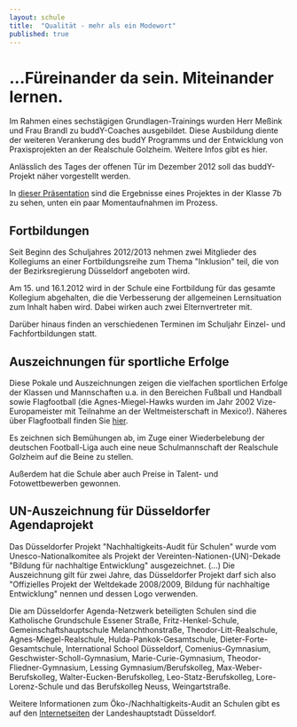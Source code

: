 ```yaml
---
layout: schule
title:  "Qualität - mehr als ein Modewort"
published: true
---
```


<!-- 04-schule\preise-und-zertifikate -->

# ...Füreinander da sein. Miteinander lernen.

Im Rahmen eines sechstägigen Grundlagen-Trainings wurden Herr Meßink und Frau Brandl zu buddY-Coaches ausgebildet. Diese Ausbildung diente der weiteren Verankerung des buddY Programms und der Entwicklung von Praxisprojekten an der Realschule Golzheim. 
Weitere Infos gibt es hier. 

Anlässlich des Tages der offenen Tür im Dezember 2012 soll das buddY-Projekt näher vorgestellt werden.

In [dieser Präsentation](res/rsgolzheimbuddy.pdf) sind die Ergebnisse eines Projektes in der Klasse 7b zu sehen, unten ein paar Momentaufnahmen im Prozess. 


## Fortbildungen

Seit Beginn des Schuljahres 2012/2013 nehmen zwei Mitglieder des Kollegiums an einer Fortbildungsreihe zum Thema "Inklusion" teil, die von der Bezirksregierung Düsseldorf angeboten wird. 

Am 15. und 16.1.2012 wird in der Schule eine Fortbildung für das gesamte Kollegium abgehalten, die die Verbesserung der allgemeinen Lernsituation zum Inhalt haben wird. Dabei wirken auch zwei Elternvertreter mit.

Darüber hinaus finden an verschiedenen Terminen im Schuljahr Einzel- und Fachfortbildungen statt. 


## Auszeichnungen für sportliche Erfolge

Diese Pokale und Auszeichnungen zeigen die vielfachen sportlichen Erfolge der Klassen und Mannschaften u.a. in den Bereichen Fußball und Handball sowie Flagfootball (die Agnes-Miegel-Hawks wurden im Jahr 2002 Vize-Europameister mit Teilnahme an der Weltmeisterschaft in Mexico!). Näheres über Flagfootball finden Sie [hier](http://www.fslg.de/). 

Es zeichnen sich Bemühungen ab, im Zuge einer Wiederbelebung der deutschen Football-Liga auch eine neue Schulmannschaft der Realschule Golzheim auf die Beine zu stellen.

Außerdem hat die Schule aber auch Preise in Talent- und Fotowettbewerben gewonnen. 

## UN-Auszeichnung für Düsseldorfer Agendaprojekt

Das Düsseldorfer Projekt "Nachhaltigkeits-Audit für Schulen" wurde vom Unesco-Nationalkomitee als Projekt der Vereinten-Nationen-(UN)-Dekade "Bildung für nachhaltige Entwicklung" ausgezeichnet. (...) Die Auszeichnung gilt für zwei Jahre, das Düsseldorfer Projekt darf sich also "Offizielles Projekt der Weltdekade 2008/2009, Bildung für nachhaltige Entwicklung" nennen und dessen Logo verwenden.

Die am Düsseldorfer Agenda-Netzwerk beteiligten Schulen sind die Katholische Grundschule Essener Straße, Fritz-Henkel-Schule, Gemeinschaftshauptschule Melanchthonstraße, Theodor-Litt-Realschule, Agnes-Miegel-Realschule, Hulda-Pankok-Gesamtschule, Dieter-Forte-Gesamtschule, International School Düsseldorf, Comenius-Gymnasium, Geschwister-Scholl-Gymnasium, Marie-Curie-Gymnasium, Theodor-Fliedner-Gymnasium, Lessing Gymnasium/Berufskolleg, Max-Weber-Berufskolleg, Walter-Eucken-Berufskolleg, Leo-Statz-Berufskolleg, Lore-Lorenz-Schule und das Berufskolleg Neuss, Weingartstraße.

Weitere Informationen zum Öko-/Nachhaltigkeits-Audit an Schulen gibt es auf den [Internetseiten](http://www.duesseldorf.de/agenda21/projekte/projekt_16.shtml) der Landeshauptstadt Düsseldorf. 

